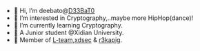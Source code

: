 - 👋 Hi, I’m deebato@[D33BaT0](https://github.com/D33BaT0)
- 👀 I’m interested in Cryptography,..maybe more HipHop(dance)!
- 🌱 I’m currently learning Cryptography.
- 💞️ A Junior student @Xidian University.
- 💞️ Member of [L-team](https://l.xdsec.org/),[xdsec](https://github.com/XDSEC) & [r3kapig](https://r3kapig.com).

<!---
D33BaT0/D33BaT0 is a ✨ special ✨ repository because its `README.md` (this file) appears on your GitHub profile.
You can click the Preview link to take a look at your changes.
--->
